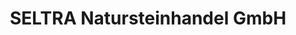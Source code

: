 ---
title: "SELTRA Natursteinhandel GmbH"
url: /goeppingen/seltra-natursteinhandel-gmbh/
shop: Steine
---
